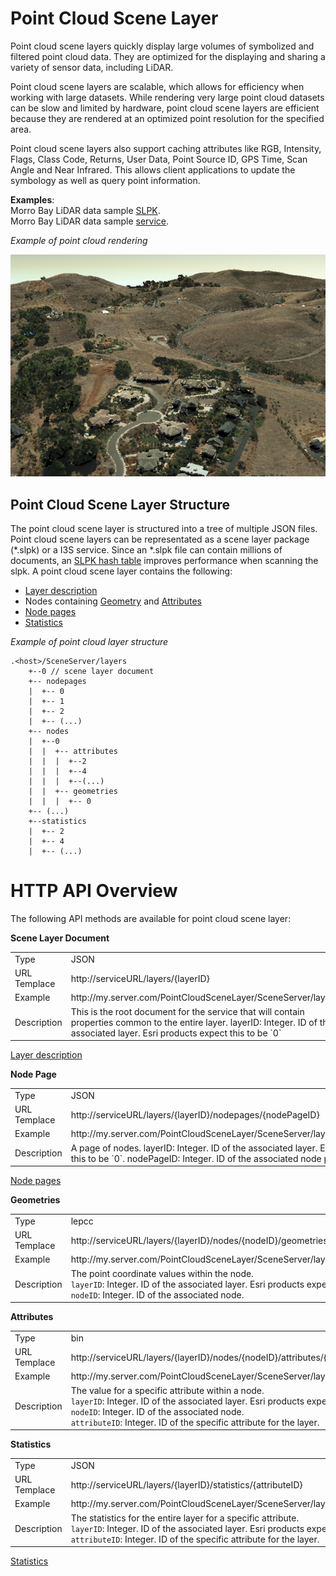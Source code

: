 # Point Cloud Scene Layer

Point cloud scene layers quickly display large volumes of symbolized and filtered point cloud data. They are optimized for the displaying and sharing a variety of sensor data, including LiDAR.  

Point cloud scene layers are scalable, which allows for efficiency when working with large datasets.  While rendering very large point cloud datasets can be slow and limited by hardware, point cloud scene layers are efficient because they are rendered at an optimized point resolution for the specified area. 

Point cloud scene layers also support caching attributes like RGB, Intensity, Flags, Class Code, Returns, User Data, Point Source ID, GPS Time, Scan Angle and Near Infrared.  This allows client applications to update the symbology as well as query point information.

**Examples**:<br />
Morro Bay LiDAR data sample [SLPK](https://www.arcgis.com/home/item.html?id=496552d059644b4892c51ad06bdba8e2).<br />
Morro Bay LiDAR data sample [service](https://www.arcgis.com/home/item.html?id=908d6b986f314d51b1ff50b3bc321dfd).<br />


*Example of point cloud rendering*

![Point Cloud Scene Layer](../img/point-cloud-scene-layer.png)

## Point Cloud Scene Layer Structure
The point cloud scene layer is structured into a tree of multiple JSON files.  Point cloud scene layers can be representated as a scene layer package (*.slpk) or a I3S service. Since an *.slpk file can contain millions of documents, an [SLPK hash table](slpk_hashtable.pcsl.md) improves performance when scanning the slpk. A point cloud scene layer contains the following:

- [Layer description](layer.pcsl.md)
- Nodes containing [Geometry](defaultGeometrySchema.pcsl.md) and [Attributes](attributeInfo.pcsl.md)
- [Node pages](nodePageDefinition.pcsl.md)
- [Statistics](statistics.pcsl.md)

*Example of point cloud layer structure*

```
.<host>/SceneServer/layers
	+--0 // scene layer document
	+-- nodepages
	|  +-- 0
	|  +-- 1   
	|  +-- 2  
	|  +-- (...)
	+-- nodes
	|  +--0
	|  |  +-- attributes
	|  |  |  +--2 
	|  |  |  +--4
	|  |  |  +--(...)
	|  |  +-- geometries
	|  |  |  +-- 0
	+-- (...) 
	+--statistics
	|  +-- 2
	|  +-- 4
	|  +-- (...)
```
# HTTP API Overview

The following API methods are available for point cloud scene layer:

**Scene Layer Document**
<table>
<tr>
    <td>Type</td>
    <td>JSON</td>
</tr>
<tr>
    <td>URL Templace</td>
    <td>http://serviceURL/layers/{layerID}</td>
</tr>
<tr>
    <td>Example</td>
    <td>http://my.server.com/PointCloudSceneLayer/SceneServer/layers/0 </td>
</tr>
<tr>
    <td>Description</td>
    <td>This is the root document for the service that will contain properties common to the entire layer. layerID: Integer. ID of the associated layer. Esri products expect this to be `0`</td>
</tr>
</table>

[Layer description](layer.pcsl.md)

**Node Page**
<table>
<tr>
    <td>Type</td>
    <td>JSON</td>
</tr>
<tr>
    <td>URL Templace</td>
    <td>http://serviceURL/layers/{layerID}/nodepages/{nodePageID}</td>
</tr>
<tr>
    <td>Example</td>
    <td>http://my.server.com/PointCloudSceneLayer/SceneServer/layers/0/nodepages/8</td>
</tr>
<tr>
    <td>Description</td>
    <td>A page of nodes. layerID: Integer. ID of the associated layer. Esri products expect this to be `0`. nodePageID: Integer. ID of the associated node page.</td>
</tr>
</table>

[Node pages](nodePageDefinition.pcsl.md)

**Geometries**
<table>
<tr>
    <td>Type</td>
    <td>lepcc</td>
</tr>
<tr>
    <td>URL Templace</td>
    <td>http://serviceURL/layers/{layerID}/nodes/{nodeID}/geometries/0</td>
</tr>
<tr>
    <td>Example</td>
    <td>http://my.server.com/PointCloudSceneLayer/SceneServer/layers/0/nodes/98/geometries/0</td>
</tr>
<tr>
    <td>Description</td>
    <td>The point coordinate values within the node.<br/>
    <code>layerID</code>: Integer. ID of the associated layer. Esri products expect this to be `0`.<br/>
    <code>nodeID</code>: Integer. ID of the associated node.</td>
</tr>
</table>

**Attributes**
<table>
<tr>
    <td>Type</td>
    <td>bin</td>
</tr>
<tr>
    <td>URL Templace</td>
    <td>http://serviceURL/layers/{layerID}/nodes/{nodeID}/attributes/{attributeID}</td>
</tr>
<tr>
    <td>Example</td>
    <td>http://my.server.com/PointCloudSceneLayer/SceneServer/layers/0/nodes/20/attributes/64</td>
</tr>
<tr>
    <td>Description</td>
    <td>The value for a specific  attribute within a node.<br/>
    <code>layerID</code>: Integer. ID of the associated layer. Esri products expect this to be `0`.<br/>
    <code>nodeID</code>: Integer. ID of the associated node.<br/>
    <code>attributeID</code>: Integer.  ID of the specific attribute for the layer.</td>
</tr>
</table>

**Statistics**
<table>
<tr>
    <td>Type</td>
    <td>JSON</td>
</tr>
<tr>
    <td>URL Templace</td>
    <td>http://serviceURL/layers/{layerID}/statistics/{attributeID}</td>
</tr>
<tr>
    <td>Example</td>
    <td>http://my.server.com/PointCloudSceneLayer/SceneServer/layers/0/statistics/64 </td>
</tr>
<tr>
    <td>Description</td>
    <td>The statistics for the entire layer for a specific attribute.<br/>
    <code>layerID</code>: Integer. ID of the associated layer. Esri products expect this to be `0`.<br/>
    <code>attributeID</code>: Integer.  ID of the specific attribute for the layer.</td>
</tr>
</table>

[Statistics](statistics.pcsl.md)
